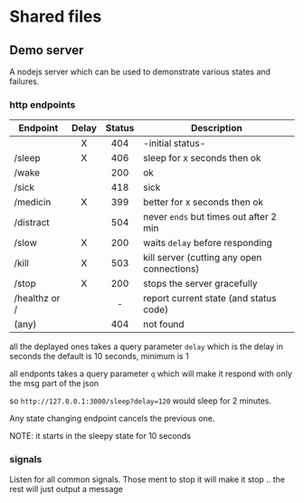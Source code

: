 # Shared files
 
## Demo server

A nodejs server which can be used to demonstrate various states and failures.

### http endpoints

|Endpoint     |Delay|Status|Description
|-------------|:-----:|:------:|-----------
|             |  X  | 404  | -initial status- 
|/sleep       |  X  | 406  | sleep for x seconds then ok  |
|/wake        |     | 200  | ok          |
|/sick        |     | 418  | sick          |
|/medicin     |  X  | 399  | better for x seconds then ok |
|/distract    |     | 504  | never `ends` but times out after 2 min  |
|/slow        |  X  | 200  | waits `delay` before responding  |
|/kill        |  X  | 503  | kill server (cutting any open connections)  |
|/stop        |  X  | 200  | stops the server gracefully  |
|/healthz or /|     | -    | report current state (and status code) |
|(any)        |     | 404  | not found |

all the deplayed ones takes a query parameter `delay` which is 
the delay in seconds the default is 10 seconds, minimum is 1

all endponts takes a query parameter `q` which will make it respond 
with only the msg part of the json

so `http://127.0.0.1:3000/sleep?delay=120` would sleep for 2 minutes.

Any state changing endpoint cancels the previous one.

NOTE: it starts in the sleepy state for 10 seconds

### signals

Listen for all common signals. Those ment to stop it will make it stop 
.. the rest will just output a message
